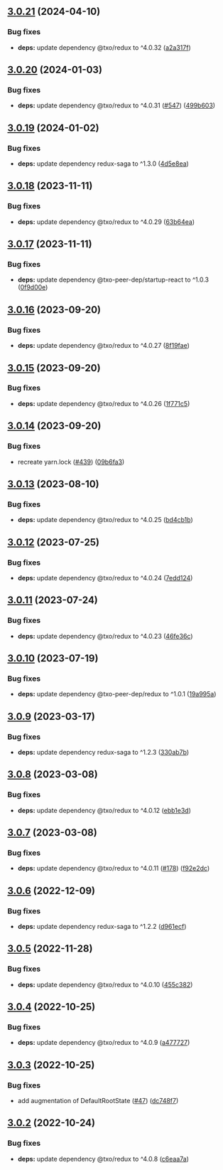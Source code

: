 ## [3.0.21](https://github.com/technology-studio/startup-react/compare/v3.0.20...v3.0.21) (2024-04-10)


### Bug fixes

* **deps:** update dependency @txo/redux to ^4.0.32 ([a2a317f](https://github.com/technology-studio/startup-react/commit/a2a317fc4ad2dcc8cdd5f9debdb922190fd2f460))

## [3.0.20](https://github.com/technology-studio/startup-react/compare/v3.0.19...v3.0.20) (2024-01-03)


### Bug fixes

* **deps:** update dependency @txo/redux to ^4.0.31 ([#547](https://github.com/technology-studio/startup-react/issues/547)) ([499b603](https://github.com/technology-studio/startup-react/commit/499b6037a278cc36b849b8ca899ef5cb4bc4c8cf))

## [3.0.19](https://github.com/technology-studio/startup-react/compare/v3.0.18...v3.0.19) (2024-01-02)


### Bug fixes

* **deps:** update dependency redux-saga to ^1.3.0 ([4d5e8ea](https://github.com/technology-studio/startup-react/commit/4d5e8ea8f88f3ddebf9af067ae8a642dd3e02e7f))

## [3.0.18](https://github.com/technology-studio/startup-react/compare/v3.0.17...v3.0.18) (2023-11-11)


### Bug fixes

* **deps:** update dependency @txo/redux to ^4.0.29 ([63b64ea](https://github.com/technology-studio/startup-react/commit/63b64eafe6944b1bb593059875d0edf3bc1cebae))

## [3.0.17](https://github.com/technology-studio/startup-react/compare/v3.0.16...v3.0.17) (2023-11-11)


### Bug fixes

* **deps:** update dependency @txo-peer-dep/startup-react to ^1.0.3 ([0f9d00e](https://github.com/technology-studio/startup-react/commit/0f9d00ed5cdded3774558e87f1af65fd6818b227))

## [3.0.16](https://github.com/technology-studio/startup-react/compare/v3.0.15...v3.0.16) (2023-09-20)


### Bug fixes

* **deps:** update dependency @txo/redux to ^4.0.27 ([8f19fae](https://github.com/technology-studio/startup-react/commit/8f19faec3daf548ff4d7d24c59f86e1d47010c63))

## [3.0.15](https://github.com/technology-studio/startup-react/compare/v3.0.14...v3.0.15) (2023-09-20)


### Bug fixes

* **deps:** update dependency @txo/redux to ^4.0.26 ([1f771c5](https://github.com/technology-studio/startup-react/commit/1f771c5b07ed49ea2fee414e3732e89c8ac1e33c))

## [3.0.14](https://github.com/technology-studio/startup-react/compare/v3.0.13...v3.0.14) (2023-09-20)


### Bug fixes

* recreate yarn.lock ([#439](https://github.com/technology-studio/startup-react/issues/439)) ([09b6fa3](https://github.com/technology-studio/startup-react/commit/09b6fa3dd45e4667b227b1269793b7ea17bbc545))

## [3.0.13](https://github.com/technology-studio/startup-react/compare/v3.0.12...v3.0.13) (2023-08-10)


### Bug fixes

* **deps:** update dependency @txo/redux to ^4.0.25 ([bd4cb1b](https://github.com/technology-studio/startup-react/commit/bd4cb1baf8f83d5864053e9fc8460b5fbfe117ba))

## [3.0.12](https://github.com/technology-studio/startup-react/compare/v3.0.11...v3.0.12) (2023-07-25)


### Bug fixes

* **deps:** update dependency @txo/redux to ^4.0.24 ([7edd124](https://github.com/technology-studio/startup-react/commit/7edd124707165adcf2c98e4619d4aef04577cec6))

## [3.0.11](https://github.com/technology-studio/startup-react/compare/v3.0.10...v3.0.11) (2023-07-24)


### Bug fixes

* **deps:** update dependency @txo/redux to ^4.0.23 ([46fe36c](https://github.com/technology-studio/startup-react/commit/46fe36c828f88ca706473df050f5d4d73675db60))

## [3.0.10](https://github.com/technology-studio/startup-react/compare/v3.0.9...v3.0.10) (2023-07-19)


### Bug fixes

* **deps:** update dependency @txo-peer-dep/redux to ^1.0.1 ([19a995a](https://github.com/technology-studio/startup-react/commit/19a995ae8a51ec13b77b20af79166a8fdefffda7))

## [3.0.9](https://github.com/technology-studio/startup-react/compare/v3.0.8...v3.0.9) (2023-03-17)


### Bug fixes

* **deps:** update dependency redux-saga to ^1.2.3 ([330ab7b](https://github.com/technology-studio/startup-react/commit/330ab7bf4b961b7e5e778e0e445dab7c4fcfdcb3))

## [3.0.8](https://github.com/technology-studio/startup-react/compare/v3.0.7...v3.0.8) (2023-03-08)


### Bug fixes

* **deps:** update dependency @txo/redux to ^4.0.12 ([ebb1e3d](https://github.com/technology-studio/startup-react/commit/ebb1e3d1a699740c2cfc0f1323589f2620550266))

## [3.0.7](https://github.com/technology-studio/startup-react/compare/v3.0.6...v3.0.7) (2023-03-08)


### Bug fixes

* **deps:** update dependency @txo/redux to ^4.0.11 ([#178](https://github.com/technology-studio/startup-react/issues/178)) ([f92e2dc](https://github.com/technology-studio/startup-react/commit/f92e2dc5e1935336decc28cef30a6511c65c2278))

## [3.0.6](https://github.com/technology-studio/startup-react/compare/v3.0.5...v3.0.6) (2022-12-09)


### Bug fixes

* **deps:** update dependency redux-saga to ^1.2.2 ([d961ecf](https://github.com/technology-studio/startup-react/commit/d961ecff1009b5f2b0d5b378515db8bbc598ef4d))

## [3.0.5](https://github.com/technology-studio/startup-react/compare/v3.0.4...v3.0.5) (2022-11-28)


### Bug fixes

* **deps:** update dependency @txo/redux to ^4.0.10 ([455c382](https://github.com/technology-studio/startup-react/commit/455c38275b000f949eea25ff078d66b68b4c4704))

## [3.0.4](https://github.com/technology-studio/startup-react/compare/v3.0.3...v3.0.4) (2022-10-25)


### Bug fixes

* **deps:** update dependency @txo/redux to ^4.0.9 ([a477727](https://github.com/technology-studio/startup-react/commit/a47772768d9988191d2925ec0919c4955f9a62d4))

## [3.0.3](https://github.com/technology-studio/startup-react/compare/v3.0.2...v3.0.3) (2022-10-25)


### Bug fixes

* add augmentation of DefaultRootState ([#47](https://github.com/technology-studio/startup-react/issues/47)) ([dc748f7](https://github.com/technology-studio/startup-react/commit/dc748f75e228fb9b65c4dc59bf0938fac694874b))

## [3.0.2](https://github.com/technology-studio/startup-react/compare/v3.0.1...v3.0.2) (2022-10-24)


### Bug fixes

* **deps:** update dependency @txo/redux to ^4.0.8 ([c6eaa7a](https://github.com/technology-studio/startup-react/commit/c6eaa7afe9d687047889ab383746f47f503468c8))
